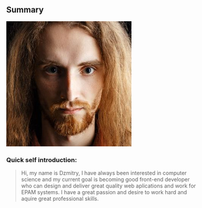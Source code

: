 ## Summary

![Dzmitry Babak photo](avatar.jpg)



### Quick self introduction:

> Hi, my name is Dzmitry, I have always been interested in computer science and my current goal is becoming good front-end developer who can design and deliver great quality web aplications and work for EPAM systems. I have a great passion and desire to work hard and aquire great professional skills.
